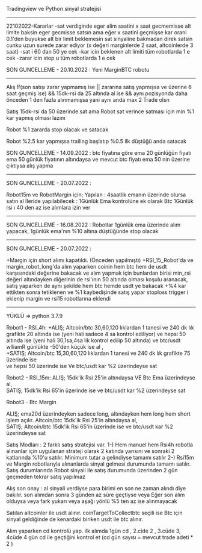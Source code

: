 Tradingview ve Python sinyal stratejisi
_______________________________________________________________
22102022-Kararlar
-sat verdiginde eger alim saatini x saat gecmemisse alt limite baksin eger gecmisse satsın ama eğer x saatini geçmişse kar orani 0.1'den buyukse alt bir limit beklemesin sat sinyaline bakmadan direk satsin cunku uzun surede zarar ediyor (x değeri marginlerde 2 saat, altcoinlerde 3 saat)
-sat i 60 dan 50 ye cek 
-kar icin beklenen alt limiti tüm robotlarda 1 e cek
-zarar icin stop u tüm robotlarda 1 e cek


SON GUNCELLEME - 20.10.2022 :  Yeni MarginBTC robotu
________________________
Alış
İf(son satışı zarar yapmamış ise 
  || zararına satış yapmışsa ve üzerine 6 saat geçmiş ise) 
    && 15dk-rsi da 25 altında al ise
    && aynı pozisyonda daha önceden 1 den fazla alınmamışsa yani aynı anda max 2 Trade olsn 
    

Satış
15dk-rsi da 50 üzerinde sat ama Robot sat verince satması için min %1 kar yapmış olması lazım

Robot %1 zararda stop olacak ve satacak

Robot %2.5 kar yapmışsa trailing başlatıp %0.5 ilk düştüğü anda satacak 


SON GUNCELLEME - 14.09.2022 : 
btc fiyatına göre ema 20 günlüğün fiyatı ema 50 günlük fiyatının altındaysa 
ve mevcut btc fiyatı ema 50 nin üzerine çıktıysa alış yapma


_______________________________________________________________
SON GUNCELLEME - 20.07.2022 : 

Robot15m ve RobotMargin için;
Yapılan : 4saatlik emanın üzerinde olursa satın al
İleride yapılabilecek : 1Günlük Ema kontrolüne ek olarak Btc 1Günlük rsi ı 40 den az ise alımlara izin ver

_______________________________________________________________

SON GUNCELLEME - 16.08.2022 : 
Robotlar 1günlük ema üzerinde alım yapacak, 1günlük ema'nın %10 altına düştüğünde stop olacak

_______________________________________________________________
SON GUNCELLEME - 20.07.2022 : 

+Margin için short alımı kapatıldı. (Önceden yapılmıştı)
+RSI_15_Robot'da ve margin_robot_long'da alım yaparken coinin hem btc hem de usdt karşısındaki değerine bakacak ve alım yapmak için bunlardan birisi min_rsi değeri altındayken diğerinin de rsi'ının 50 altında olması koşulu aranacak, satış yaparken de aynı şekilde hem btc hemde usdt ye bakacak
+%4 kar ettikten sonra tetiklenen ve %1 kaybedişinde satış yapar stoploss trigger i eklenip margin ve rsi15 robotlarına eklendi
_______________________________________________________________


YÜKLÜ => python 3.7.9 

Robot1 - RSI_4h:
+ALIŞ;
Altcoin/btc 30,60,120 lıklardan 1 tanesi ve 240 dk lık grafikte 20 altında ise  (yeni hali sadece 4 sa kontrol ediliyor)
ve hepsi 50 altında ise (yeni hali 30,1sa,4sa lik kontrol edilip 50 altında) 
ve btc/usdt wlliamR günlükte -50'den küçük ise al ,  
+SATIŞ;
Altcoin/btc 15,30,60,120 lıklardan 1 tanesi ve 240 dk lık grafikte 75 üzerinde ise  
ve hepsi 50 üzerinde ise 
Ve btc/usdt kar %2 üzerindeyse sat

Robot2 - RSI_15m:
ALIŞ; 15dk'ik Rsi 25'in altındaysa VE Btc Ema üzerindeyse al,  
SATIŞ; 15dk'ik Rsi 65'in üzerinde ise ve btc/usdt kar %2 üzerindeyse sat

Robot3 - Btc Margin 

ALIŞ; ema20d üzerindeyken sadece long, altındayken hem long hem short işlem açılır. Altcoin/btc 15dk'ik Rsi 25'in altındaysa al,  
SATIŞ; Altcoin/btc 15dk'ik Rsi 65'in üzerinde ise ve btc/usdt kar %2 üzerindeyse sat



Satış Modları : 
2 farklı satış stratejisi var.
1-) Hem manuel hem Rsi4h robotla alınanlar için uygulanan strateji olarak 2 katında yarısını ve sonraki 2 katlarında %10'u satılır. Minimum tutar a gelindiyse tamamı satılır
2-) Rsi15m ve Margin robotlarıyla alınanlarda sinyal gelmesi durumunda tamamı satılır.
Satış durumlarında Robot sinyali ile satış durumunda üzerinden 2 gün geçmeden tekrar satış yapılmaz

 Alış son onay : al sinyali verdiyse para birimi en son ne zaman alındı diye bakılır. son alımdan sonra 3 günden az süre geçtiyse veya Eğer son alım olduysa veya fark yukarı veya aşağı yönlü %5 ten az ise alınmayacak 

Satılan altcoinler ile usdt alınır. coinTargetToCollectbtc  seçili ise Btc için sinyal geldiğinde de kenardaki biriken usdt ile btc alınır.


Alım yaparken cd kontrolü yap. ilk alımda 1gün cd , 2.cide 2 , 3.cüde 3, 4cüde 4 gün cd ile geçtiğini kontrol et (cd gün sayısı = mevcut trade adeti * 2 )

